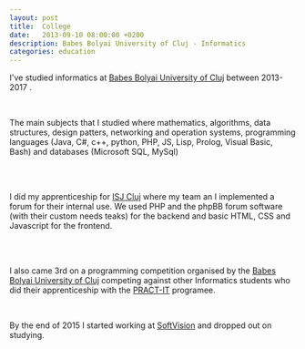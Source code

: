 ```yaml
---
layout: post
title:  College
date:   2013-09-10 08:00:00 +0200
description: Babes Bolyai University of Cluj - Informatics
categories: education
---
```


I've studied informatics at [Babes Bolyai University of Cluj][ubb] between 2013-2017 .

<br />

The main subjects that I studied where mathematics, algorithms, data structures, design patters, networking and operation systems, programming languages (Java, C#, c++, python, PHP, JS, Lisp, Prolog, Visual Basic, Bash) and databases (Microsoft SQL, MySql)

<br />
<br />

I did my apprenticeship for [ISJ Cluj][isj] where my team an I implemented a forum for their internal use.
We used PHP and the phpBB forum software (with their custom needs teaks) for the backend and basic HTML, CSS and Javascript for the frontend.

<br />
<br />

I also came 3rd on a programming competition organised by the [Babes Bolyai University of Cluj][ubb] competing against other Informatics students who did their apprenticeship with the [PRACT-IT][pract-it] programee.

<br />

By the end of 2015 I started working at [SoftVision][sv] and dropped out on studying.

[ubb]: http://www.cs.ubbcluj.ro/
[isj]: https://www.isjcj.ro/
[pract-it]: https://econ.ubbcluj.ro/stire.php?id=197/
[sv]: https://www.softvision.com/

